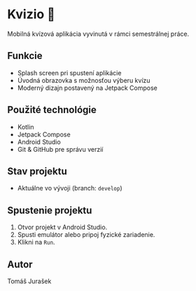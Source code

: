 # Kvizio 🎯

Mobilná kvízová aplikácia vyvinutá v rámci semestrálnej práce.

## Funkcie
- Splash screen pri spustení aplikácie
- Úvodná obrazovka s možnosťou výberu kvízu
- Moderný dizajn postavený na Jetpack Compose

## Použité technológie
- Kotlin
- Jetpack Compose
- Android Studio
- Git & GitHub pre správu verzií

## Stav projektu
- Aktuálne vo vývoji (branch: `develop`)

## Spustenie projektu
1. Otvor projekt v Android Studio.
2. Spusti emulátor alebo pripoj fyzické zariadenie.
3. Klikni na `Run`.

## Autor
Tomáš Jurašek
